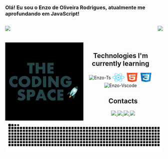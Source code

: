 ### Olá! Eu sou o Enzo de Oliveira Rodrigues, atualmente me aprofundando em JavaScript! 

##
 <!--Status!-->
<div>
  <img  height="180em"  align="right" src="https://github-readme-stats.vercel.app/api/top-langs/?username=Rodriguessz&layout=compact&langs_count=7&theme=tokyonight"/>

 <img height="180em" src="https://github-readme-stats.vercel.app/api?username=Rodriguessz&show_icons=true&theme=tokyonight&include_all_commits=true&count_private=true"/>

</div> <!--End-Status!-->
<br>
 

<div align="center">
<div style="display: inline_block"><br>

<img align="left" height="250" alt="coding-space" src="CODE.gif">
<h2 align="center">Technologies I'm currently learning </h2>


<img align="center" alt="Enzo-Ts" height="30" width="40" src="https://cdn.jsdelivr.net/gh/devicons/devicon/icons/javascript/javascript-plain.svg"/>

<img align="center" alt="Enzo-Ts" height="30" width="40" src="https://raw.githubusercontent.com/devicons/devicon/master/icons/react/react-original.svg"> 

<img align="center" alt="Enzo-HTML" height="30" width="40" src="https://raw.githubusercontent.com/devicons/devicon/master/icons/html5/html5-original.svg">

<img align="center" alt="Enzo-CSS" height="30" width="40" src="https://raw.githubusercontent.com/devicons/devicon/master/icons/css3/css3-original.svg">

<img align="center" alt="Enzo-Vscode" height="30" width="40" src="https://cdn.jsdelivr.net/gh/devicons/devicon/icons/vscode/vscode-original.svg">
 
</div>

<!--Contatos!-->


##
<h2 align="center"> Contacts </h2> 


 <a href="https://instagram.com/rodriguesszz_" target="_blank">

 <img src="https://img.shields.io/badge/-Instagram-%23E4405F?style=for-the-badge&logo=instagram&logoColor=white" target="_blank">

 </a>
 
 <a href="https://discord.gg/4xwpXUxp" target="_blank">

 <img src="https://img.shields.io/badge/Discord-7289DA?style=for-the-badge&logo=discord&logoColor=white" target="_blank">

 </a> 

 <a href = "mailto:enzo.orodrigues03@gmail.com">

 <img src="https://img.shields.io/badge/Gmail-D14836?style=for-the-badge&logo=gmail&logoColor=white">

 </a>

 <a href="https://www.linkedin.com/in/enzo-rodrigues-b9bb33232/" target="_blank">

 <img src="https://img.shields.io/badge/-LinkedIn-%230077B5?style=for-the-badge&logo=linkedin&logoColor=white" target="_blank">
 
 </a> 



 </div>
  



  
  
  
  ![Snake animation](https://github.com/rodriguessz/rodriguessz/blob/output/github-contribution-grid-snake.svg)

